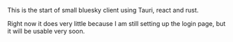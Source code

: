 This is the start of  small bluesky client using Tauri, react and rust. 

Right now it does very little because I am still setting up the login page, but it will be usable very soon. 